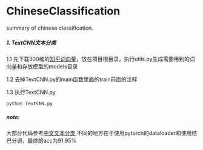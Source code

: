 # ChineseClassification
summary of chinese classification.

##### 1. TextCNN文本分类
1.1 先下载300维的[知乎词向量](https://github.com/Embedding/Chinese-Word-Vectors)，放在项目根目录，执行utils.py生成需要用到的词向量和存放模型的models目录

1.2 去掉TextCNN.py的main函数里面的train前面的注释

1.3 执行TextCNN.py

```
python TextCNN.py
```
##### note:
大部分代码参考[中文文本分类](https://github.com/649453932/Chinese-Text-Classification-Pytorch),不同的地方在于使用pytorch的dataloader和使用结巴分词，最终的acc为91.95%
